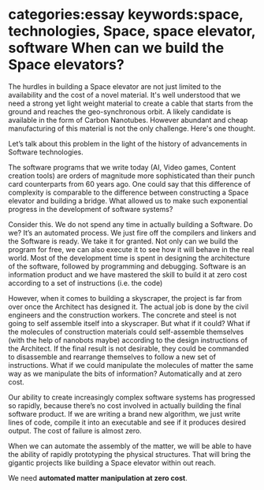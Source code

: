 categories:essay
keywords:space, technologies, Space, space elevator, software
When can we build the Space elevators?
===

The hurdles in building a Space elevator are not just limited to the availability and the cost of a novel material. It's well understood that we need a strong yet light weight material to create a cable that starts from the ground and reaches the geo-synchronous orbit. A likely candidate is available in the form of Carbon Nanotubes. However abundant and cheap manufacturing of this material is not the only challenge. Here's one thought.

Let’s talk about this problem in the light of the history of advancements in Software technologies.

The software programs that we write today (AI, Video games, Content creation tools) are orders of magnitude more sophisticated than their punch card counterparts from 60 years ago. One could say that this difference of complexity is comparable to the difference between constructing a Space elevator and building a bridge. What allowed us to make such exponential progress in the development of software systems?

Consider this. We do not spend any time in actually building a Software. Do we? It’s an automated process. We just fire off the compilers and linkers and the Software is ready. We take it for granted. Not only can we build the program for free, we can also execute it to see how it will behave in the real world. Most of the development time is spent in designing the architecture of the software, followed by programming and debugging. Software is an information product and we have mastered the skill to build it at zero cost according to a set of instructions (i.e. the code)

However, when it comes to building a skyscraper, the project is far from over once the Architect has designed it. The actual job is done by the civil engineers and the construction workers. The concrete and steel is not going to self assemble itself into a skyscraper. But what if it could? What if the molecules of construction materials could self-assemble themselves (with the help of nanobots maybe) according to the design instructions of the Architect. If the final result is not desirable, they could be commanded to disassemble and rearrange themselves to follow a new set of instructions. What if we could manipulate the molecules of matter the same way as we manipulate the bits of information? Automatically and at zero cost.

Our ability to create increasingly complex software systems has progressed so rapidly, because there’s no cost involved in actually building the final software product. If we are writing a brand new algorithm, we just write lines of code, compile it into an executable and see if it produces desired output. The cost of failure is almost zero.

When we can automate the assembly of the matter, we will be able to have the ability of rapidly prototyping the physical structures. That will bring the gigantic projects like building a  Space elevator within out reach.

We need **automated matter manipulation at zero cost**.
